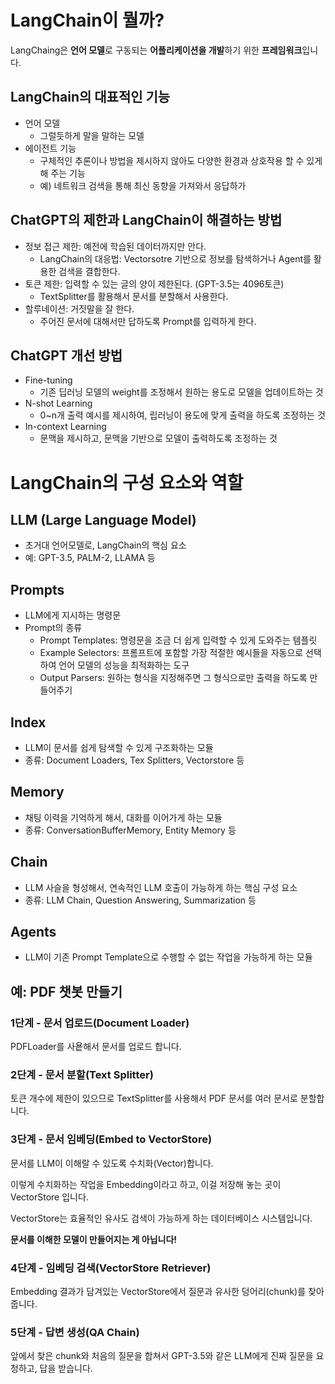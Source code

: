 # LangChain이 뭘까?

LangChaing은 **언어 모델**로 구동되는 **어플리케이션을 개발**하기 위한 **프레임워크**입니다.

## LangChain의 대표적인 기능

- 언어 모델
  - 그럴듯하게 말을 말하는 모델
- 에이전트 기능
  - 구체적인 추론이나 방법을 제시하지 않아도 다양한 환경과 상호작용 할 수 있게 해 주는 기능
  - 예) 네트워크 검색을 통해 최신 동향을 가져와서 응답하가


## ChatGPT의 제한과 LangChain이 해결하는 방법

- 정보 접근 제한: 예전에 학습된 데이터까지만 안다.
  - LangChain의 대응법: Vectorsotre 기반으로 정보를 탐색하거나 Agent를 활용한 검색을 결합한다.
- 토큰 제한: 입력할 수 있는 글의 양이 제한된다. (GPT-3.5는 4096토큰)
  - TextSplitter를 활용해서 문서를 분할해서 사용한다.
- 할루네이션: 거짓말을 잘 한다.
  - 주어진 문서에 대해서만 답하도록 Prompt를 입력하게 한다.

## ChatGPT 개선 방법

- Fine-tuning
  - 기존 딥러닝 모델의 weight를 조정해서 원하는 용도로 모델을 업데이트하는 것
- N-shot Learning
  - 0~n개 출력 예시를 제시하여, 립러닝이 용도에 맞게 출력을 하도록 조정하는 것
- In-context Learning
  - 문맥을 제시하고, 문맥을 기반으로 모델이 출력하도록 조정하는 것

# LangChain의 구성 요소와 역할

## LLM (Large Language Model)

- 초거대 언어모델로, LangChain의 핵심 요소
- 예: GPT-3.5, PALM-2, LLAMA 등

## Prompts

- LLM에게 지시하는 명령문
- Prompt의 종류
  - Prompt Templates: 명령문을 조금 더 쉽게 입력할 수 있게 도와주는 템플릿
  - Example Selectors: 프롬프트에 포함할 가장 적절한 예시들을 자동으로 선택하여 언어 모델의 성능을 최적화하는 도구
  - Output Parsers: 원하는 형식을 지정해주면 그 형식으로만 출력을 하도록 만들어주기


## Index

- LLM이 문서를 쉽게 탐색할 수 있게 구조화하는 모듈
- 종류: Document Loaders, Tex Splitters, Vectorstore 등

## Memory

- 채팅 이력을 기억하게 해서, 대화를 이어가게 하는 모듈
- 종류: ConversationBufferMemory, Entity Memory 등

## Chain

- LLM 사슬을 형성해서, 연속적인 LLM 호출이 가능하게 하는 핵심 구성 요소
- 종류: LLM Chain, Question Answering, Summarization 등

## Agents

- LLM이 기존 Prompt Template으로 수행할 수 없는 작업을 가능하게 하는 모듈

## 예: PDF 챗봇 만들기

### 1단계 - 문서 업로드(Document Loader)

PDFLoader를 사욭해서 문서를 업로드 합니다.

### 2단계 - 문서 분할(Text Splitter)

토큰 개수에 제한이 있으므로 TextSplitter를 사용해서 PDF 문서를 여러 문서로 분할합니다.

### 3단계 - 문서 임베딩(Embed to VectorStore)

문서를 LLM이 이해랄 수 있도록 수치화(Vector)합니다. 

이렇게 수치화하는 작업을 Embedding이라고 하고, 이걸 저장해 놓는 곳이 VectorStore 입니다.

VectorStore는 효율적인 유사도 검색이 가능하게 하는 데이터베이스 시스템입니다.

**문서를 이해한 모델이 만들어지는 게 아닙니다!**

### 4단계 - 임베딩 검색(VectorStore Retriever)

Embedding 결과가 담겨있는 VectorStore에서 질문과 유사한 덩어리(chunk)를 찾아줍니다.

### 5단계 - 답변 생성(QA Chain)

앞에서 찾은 chunk와 처음의 질문을 합쳐서 GPT-3.5와 같은 LLM에게 진짜 질문을 요청하고, 답을 받습니다.

